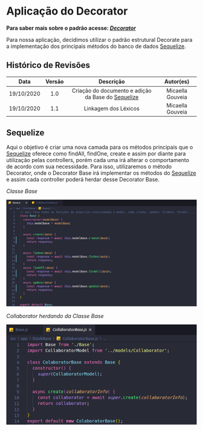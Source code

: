 # Aplicação do Decorator
**Para saber mais sobre o padrão acesse: [*Decorator*](Project/Estudos/estrutural?id=Decorator.md)**

Para nossa aplicação, decidimos utilizar o padrão estrutural Decorate para a implementação dos principais métodos do banco de dados [Sequelize](Modeling/objeto?id=Sequelize).

## Histórico de Revisões
| Data | Versão | Descrição | Autor(es) |
|:----:|:------:|:---------:|:---------:|
| 19/10/2020 | 1.0 | Criação do documento e adição da Base do [Sequelize](Modeling/objeto?id=Sequelize) | Micaella Gouveia |
| 19/10/2020 | 1.1 | Linkagem dos Léxicos | Micaella Gouveia |

## Sequelize
Aqui o objetivo é criar uma nova camada para os métodos principais que o [Sequelize](Modeling/objeto?id=Sequelize) oferece como findAll, findOne, create e assim por diante para utilização pelas controllers, porém cada uma irá alterar o comportamento de acordo com sua necessidade. Para isso, utilizaremos o método Decorator, onde o Decorator Base irá implementar os métodos do [Sequelize](Modeling/objeto?id=Sequelize) e assim cada controller poderá herdar desse Decorator Base.

*Classe Base*

![decoratorBase](../assets/padroes/decorator/decoratorBase.png)

*Collaborator herdando da Classe Base*

![collaboratorBase](../assets/padroes/decorator/collaboratorBase.png)
